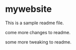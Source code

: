 # mywebsite

This is a sample readme file.

come more changes to readme.

some more tweaking to readme.